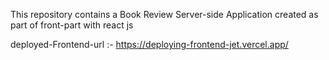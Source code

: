 This repository contains a Book Review Server-side Application created as part of front-part with react js

deployed-Frontend-url :- https://deploying-frontend-jet.vercel.app/
